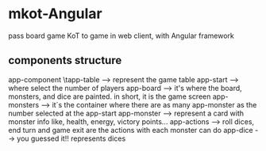 # mkot-Angular
pass board game KoT to game in web client, with Angular framework

## components structure
app-component
\tapp-table --> represent the game table
    app-start --> where select the number of players
    app-board --> it's where the board, monsters, and dice are painted. in short, it is the game screen
      app-monsters --> it´s the container where there are as many app-monster as the number selected at the app-start
        app-monster --> represent a card with monster info like, health, energy, victory points...
        app-actions --> roll dices, end turn and game exit are the actions with each monster can do
          app-dice --> you guessed it!! represents dices
                        


   
